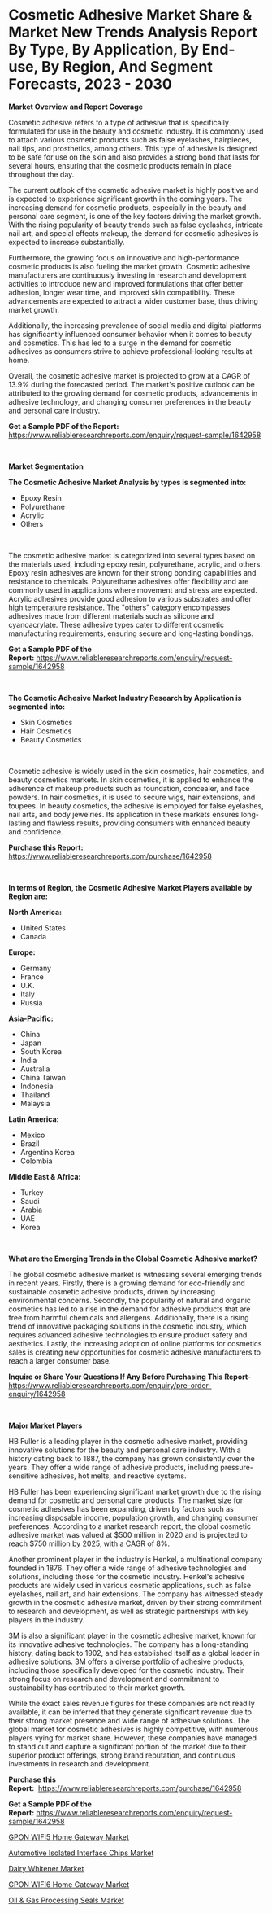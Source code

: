 <p><h1>Cosmetic Adhesive Market Share & Market New Trends Analysis Report By Type, By Application, By End-use, By Region, And Segment Forecasts, 2023 - 2030</h1></p><p><strong>Market Overview and Report Coverage</strong></p>
<p><p>Cosmetic adhesive refers to a type of adhesive that is specifically formulated for use in the beauty and cosmetic industry. It is commonly used to attach various cosmetic products such as false eyelashes, hairpieces, nail tips, and prosthetics, among others. This type of adhesive is designed to be safe for use on the skin and also provides a strong bond that lasts for several hours, ensuring that the cosmetic products remain in place throughout the day.</p><p>The current outlook of the cosmetic adhesive market is highly positive and is expected to experience significant growth in the coming years. The increasing demand for cosmetic products, especially in the beauty and personal care segment, is one of the key factors driving the market growth. With the rising popularity of beauty trends such as false eyelashes, intricate nail art, and special effects makeup, the demand for cosmetic adhesives is expected to increase substantially.</p><p>Furthermore, the growing focus on innovative and high-performance cosmetic products is also fueling the market growth. Cosmetic adhesive manufacturers are continuously investing in research and development activities to introduce new and improved formulations that offer better adhesion, longer wear time, and improved skin compatibility. These advancements are expected to attract a wider customer base, thus driving market growth.</p><p>Additionally, the increasing prevalence of social media and digital platforms has significantly influenced consumer behavior when it comes to beauty and cosmetics. This has led to a surge in the demand for cosmetic adhesives as consumers strive to achieve professional-looking results at home.</p><p>Overall, the cosmetic adhesive market is projected to grow at a CAGR of 13.9% during the forecasted period. The market's positive outlook can be attributed to the growing demand for cosmetic products, advancements in adhesive technology, and changing consumer preferences in the beauty and personal care industry.</p></p>
<p><strong>Get a Sample PDF of the Report:</strong> <a href="https://www.reliableresearchreports.com/enquiry/request-sample/1642958">https://www.reliableresearchreports.com/enquiry/request-sample/1642958</a></p>
<p>&nbsp;</p>
<p><strong>Market Segmentation</strong></p>
<p><strong>The Cosmetic Adhesive Market Analysis by types is segmented into:</strong></p>
<p><ul><li>Epoxy Resin</li><li>Polyurethane</li><li>Acrylic</li><li>Others</li></ul></p>
<p>&nbsp;</p>
<p><p>The cosmetic adhesive market is categorized into several types based on the materials used, including epoxy resin, polyurethane, acrylic, and others. Epoxy resin adhesives are known for their strong bonding capabilities and resistance to chemicals. Polyurethane adhesives offer flexibility and are commonly used in applications where movement and stress are expected. Acrylic adhesives provide good adhesion to various substrates and offer high temperature resistance. The "others" category encompasses adhesives made from different materials such as silicone and cyanoacrylate. These adhesive types cater to different cosmetic manufacturing requirements, ensuring secure and long-lasting bondings.</p></p>
<p><strong>Get a Sample PDF of the Report:</strong>&nbsp;<a href="https://www.reliableresearchreports.com/enquiry/request-sample/1642958">https://www.reliableresearchreports.com/enquiry/request-sample/1642958</a></p>
<p>&nbsp;</p>
<p><strong>The Cosmetic Adhesive Market Industry Research by Application is segmented into:</strong></p>
<p><ul><li>Skin Cosmetics</li><li>Hair Cosmetics</li><li>Beauty Cosmetics</li></ul></p>
<p>&nbsp;</p>
<p><p>Cosmetic adhesive is widely used in the skin cosmetics, hair cosmetics, and beauty cosmetics markets. In skin cosmetics, it is applied to enhance the adherence of makeup products such as foundation, concealer, and face powders. In hair cosmetics, it is used to secure wigs, hair extensions, and toupees. In beauty cosmetics, the adhesive is employed for false eyelashes, nail arts, and body jewelries. Its application in these markets ensures long-lasting and flawless results, providing consumers with enhanced beauty and confidence.</p></p>
<p><strong>Purchase this Report:</strong>&nbsp; <a href="https://www.reliableresearchreports.com/purchase/1642958">https://www.reliableresearchreports.com/purchase/1642958</a></p>
<p>&nbsp;</p>
<p><strong>In terms of Region, the Cosmetic Adhesive Market Players available by Region are:</strong></p>
<p>
    <p> <strong> North America: </strong>
        <ul>
            <li>United States</li>
            <li>Canada</li>
        </ul>
        </p> 
    <p> <strong> Europe: </strong>
        <ul>
            <li>Germany</li>
            <li>France</li>
            <li>U.K.</li>
            <li>Italy</li>
            <li>Russia</li>
        </ul>
        </p> 
    <p> <strong> Asia-Pacific: </strong>
        <ul>
            <li>China</li>
            <li>Japan</li>
            <li>South Korea</li>
            <li>India</li>
            <li>Australia</li>
            <li>China Taiwan</li>
            <li>Indonesia</li>
            <li>Thailand</li>
            <li>Malaysia</li>
        </ul>
        </p> 
    <p> <strong> Latin America: </strong>
        <ul>
            <li>Mexico</li>
            <li>Brazil</li>
            <li>Argentina Korea</li>
            <li>Colombia</li>
        </ul>
        </p> 
    <p> <strong> Middle East & Africa: </strong>
        <ul>
            <li>Turkey</li>
            <li>Saudi</li>
            <li>Arabia</li>
            <li>UAE</li>
            <li>Korea</li>
        </ul>
    </p>
    </p>
<p>&nbsp;</p>
<p><strong>What are the Emerging Trends in the Global Cosmetic Adhesive market?</strong></p>
<p><p>The global cosmetic adhesive market is witnessing several emerging trends in recent years. Firstly, there is a growing demand for eco-friendly and sustainable cosmetic adhesive products, driven by increasing environmental concerns. Secondly, the popularity of natural and organic cosmetics has led to a rise in the demand for adhesive products that are free from harmful chemicals and allergens. Additionally, there is a rising trend of innovative packaging solutions in the cosmetic industry, which requires advanced adhesive technologies to ensure product safety and aesthetics. Lastly, the increasing adoption of online platforms for cosmetics sales is creating new opportunities for cosmetic adhesive manufacturers to reach a larger consumer base.</p></p>
<p><strong>Inquire or Share Your Questions If Any Before Purchasing This Report</strong>- <a href="https://www.reliableresearchreports.com/enquiry/pre-order-enquiry/1642958">https://www.reliableresearchreports.com/enquiry/pre-order-enquiry/1642958</a></p>
<p>&nbsp;</p>
<p><strong>Major Market Players</strong></p>
<p><p>HB Fuller is a leading player in the cosmetic adhesive market, providing innovative solutions for the beauty and personal care industry. With a history dating back to 1887, the company has grown consistently over the years. They offer a wide range of adhesive products, including pressure-sensitive adhesives, hot melts, and reactive systems.</p><p>HB Fuller has been experiencing significant market growth due to the rising demand for cosmetic and personal care products. The market size for cosmetic adhesives has been expanding, driven by factors such as increasing disposable income, population growth, and changing consumer preferences. According to a market research report, the global cosmetic adhesive market was valued at $500 million in 2020 and is projected to reach $750 million by 2025, with a CAGR of 8%.</p><p>Another prominent player in the industry is Henkel, a multinational company founded in 1876. They offer a wide range of adhesive technologies and solutions, including those for the cosmetic industry. Henkel's adhesive products are widely used in various cosmetic applications, such as false eyelashes, nail art, and hair extensions. The company has witnessed steady growth in the cosmetic adhesive market, driven by their strong commitment to research and development, as well as strategic partnerships with key players in the industry.</p><p>3M is also a significant player in the cosmetic adhesive market, known for its innovative adhesive technologies. The company has a long-standing history, dating back to 1902, and has established itself as a global leader in adhesive solutions. 3M offers a diverse portfolio of adhesive products, including those specifically developed for the cosmetic industry. Their strong focus on research and development and commitment to sustainability has contributed to their market growth.</p><p>While the exact sales revenue figures for these companies are not readily available, it can be inferred that they generate significant revenue due to their strong market presence and wide range of adhesive solutions. The global market for cosmetic adhesives is highly competitive, with numerous players vying for market share. However, these companies have managed to stand out and capture a significant portion of the market due to their superior product offerings, strong brand reputation, and continuous investments in research and development.</p></p>
<p><strong>Purchase this Report:</strong>&nbsp;&nbsp;<a href="https://www.reliableresearchreports.com/purchase/1642958">https://www.reliableresearchreports.com/purchase/1642958</a></p>
<p></p>
<p><strong>Get a Sample PDF of the Report:</strong>&nbsp;<a href="https://www.reliableresearchreports.com/enquiry/request-sample/1642958">https://www.reliableresearchreports.com/enquiry/request-sample/1642958</a></p>
<p><p><a href="https://medium.com/@angelageorge32/gpon-wifi5-home-gateway-market-size-market-outlook-and-market-forecast-2023-to-2030-a7515eadb840">GPON WIFI5 Home Gateway Market</a></p><p><a href="https://medium.com/@merrittrice2023/automotive-isolated-interface-chips-market-the-key-to-successful-business-strategy-forecast-till-f2428a58bb3a">Automotive Isolated Interface Chips Market</a></p><p><a href="https://github.com/abbypearson7765/Market-Research-Report-List-1/blob/main/dairy-whitener-market.md">Dairy Whitener Market</a></p><p><a href="https://medium.com/@kennethjensen27/gpon-wifi6-home-gateway-market-analysis-and-sze-forecasted-for-period-from-2023-to-2030-3eb2d0885673">GPON WIFI6 Home Gateway Market</a></p><p><a href="https://github.com/dziulagalemab/Market-Research-Report-List-1/blob/main/oil-gas-processing-seals-market.md">Oil & Gas Processing Seals Market</a></p></p>